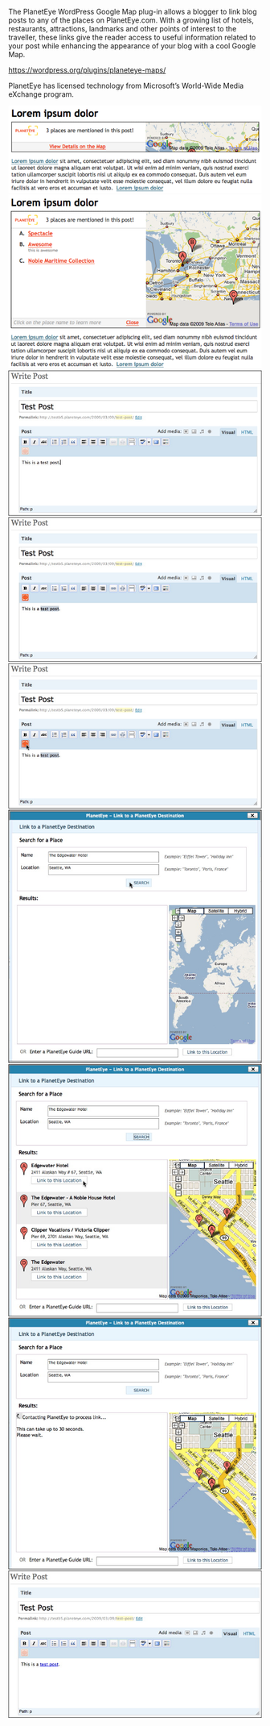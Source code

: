 The PlanetEye WordPress Google Map plug-in allows a blogger to link blog posts to any of the places on PlanetEye.com. With a growing list of hotels, restaurants, attractions, landmarks and other points of interest to the traveller, these links give the reader access to useful information related to your post while enhancing the appearance of your blog with a cool Google Map.

https://wordpress.org/plugins/planeteye-maps/

PlanetEye has licensed technology from Microsoft’s World-Wide Media eXchange program.

![screenshot](screenshot-1.png)
![screenshot](screenshot-2.png)
![screenshot](screenshot-3.jpg)
![screenshot](screenshot-4.jpg)
![screenshot](screenshot-5.jpg)
![screenshot](screenshot-6.jpg)
![screenshot](screenshot-7.jpg)
![screenshot](screenshot-8.jpg)
![screenshot](screenshot-9.jpg)
